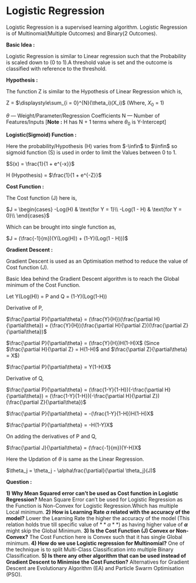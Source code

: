 # Logistic Regression

Logistic Regression is a supervised learning algorithm.
Logistic Regression is of Multinomial(Multiple Outcomes) and 
Binary(2 Outcomes).

**Basic Idea :**

Logistic Regression is similar to Linear regression such that the Probability is scaled down to (0 to 1).A threshold value is set and the outcome is classified with reference to the threshold.

**Hypothesis :**

The function Z is similar to the Hypothesis of Linear Regression
which is,

Z = $\displaystyle\sum_{i = 0}^{N}(\theta_i)(X_i)$    (Where,  $X_0$ = 1)

$\theta$ — Weight/Parameter/Regression Coefficients
N — Number of Features/Inputs
[**Note :** H has N + 1 terms where $\theta_0$ is Y-Intercept]

**Logistic(Sigmoid) Function :**

Here the probability/Hypothesis (H) varies from $-\infin$ to $\infin$ so sigmoid function (S) is used in order to limit the Values between 0 to 1.

$S(x) = \frac{1}{1 + e^{-x}}$

H (Hypothesis) = $\frac{1}{1 + e^{-Z}}$

**Cost Function :**

The Cost function (J) here is,

$J = \begin{cases}
      -Log(H) & \text{for Y = 1}\\
      -Log(1 - H) & \text{for Y = 0}\\
    \end{cases}$

Which can be brought into single function as,

$J = (\frac{-1}{m})(Y(Log(H)) + (1-Y)(Log(1 - H)))$

**Gradient Descent :**

Gradient Descent is used as an Optimisation method to reduce the value of Cost function (J).

Basic Idea behind the Gradient Descent algorithm is to reach the Global minimum of the Cost Function.

Let Y(Log(H)) = P and Q = (1-Y)(Log(1-H))

Derivative of P,

$\frac{\partial P}{\partial\theta} = (\frac{Y}{H})(\frac{\partial H}{\partial\theta}) = (\frac{Y}{H})(\frac{\partial H}{\partial Z})(\frac{\partial Z}{\partial\theta})$

$\frac{\partial P}{\partial\theta} = (\frac{Y}{H})H(1-H)X$      (Since $\frac{\partial H}{\partial Z} = H(1-H)$ and $\frac{\partial Z}{\partial\theta} = X$)

$\frac{\partial P}{\partial\theta} = Y(1-H)X$

Derivative of Q,

$\frac{\partial P}{\partial\theta} = (\frac{1-Y}{1-H})(-\frac{\partial H}{\partial\theta}) = (\frac{1-Y}{1-H})(-\frac{\partial H}{\partial Z})(\frac{\partial Z}{\partial\theta})$

$\frac{\partial P}{\partial\theta} = -(\frac{1-Y}{1-H})H(1-H)X$

$\frac{\partial P}{\partial\theta} = -H(1-Y)X$

On adding the derivatives of P and Q,

$\frac{\partial J}{\partial\theta} = (\frac{-1}{m})(Y-H)X$

Here the Updation of $\theta$ is same as the Linear Regression.

$\theta_j = \theta_j - \alpha\frac{\partial}{\partial \theta_j}(J)$

**Question :**

**1) Why Mean Squared error can’t be used as Cost function in Logistic Regression?**
   Mean Square Error can’t be used for Logistic Regression as the Function is Non-Convex for Logistic Regression.Which has multiple Local minimum.
**2) How is Learning Rate $\alpha$ related with the accuracy of the model?**
   Lower the Learning Rate the higher the accuracy of the model (This relation holds true till specific value of $**\alpha**$) as having higher value of  **$\alpha$** might skip the Global Minimum. 
**3) Is the Cost Function (J) Convex or Non-Convex?**
   The Cost Function here is Convex such that it has single Global minimum.
**4) How do we use Logistic regression for Multinomial?**
   One of the technique is to split Multi-Class Classification into multiple Binary Classification.
**5) Is there any other algorithm that can be used instead of Gradient Descent to Minimise the Cost Function?**
  Alternatives for Gradient Descent are Evolutionary Algorithm (EA) and 
Particle Swarm Optimisation (PSO).